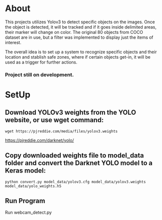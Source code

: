 # About

This projects utilizes Yolov3 to detect specific objects on the images. Once the object is detected, it will be tracked and if it goes inside delimited areas, their marker will change on color. The original 80 objects from COCO dataset are in use, but a filter was implemented to display just the items of interest.

The overall idea is to set up a system to recognize specific objects and their location and stablish safe zones, where if certain objects get-in, it will be used as a trigger for further actions.

### Project still on development.

# SetUp

## Download YOLOv3 weights from the YOLO website, or use wget command:

```wget https://pjreddie.com/media/files/yolov3.weights```

https://pjreddie.com/darknet/yolo/

## Copy downloaded weights file to model_data folder and convert the Darknet YOLO model to a Keras model:

```python convert.py model_data/yolov3.cfg model_data/yolov3.weights model_data/yolo_weights.h5```

## Run Program

Run webcam_detect.py 

